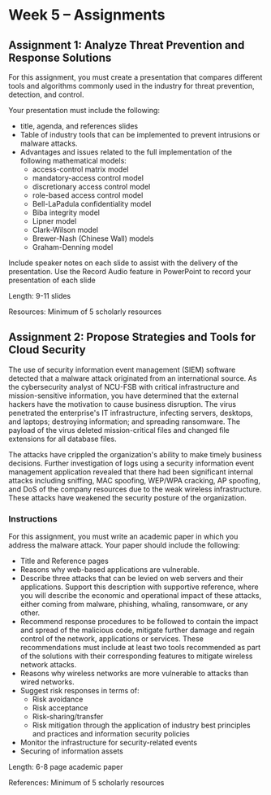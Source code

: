 # Week 5 – Assignments

## Assignment 1: Analyze Threat Prevention and Response Solutions

For this assignment, you must create a presentation that compares different tools and algorithms commonly used in the industry for threat prevention, detection, and control.

Your presentation must include the following:

- title, agenda, and references slides
- Table of industry tools that can be implemented to prevent intrusions or malware attacks.
- Advantages and issues related to the full implementation of the following mathematical models:
  - access-control matrix model
  - mandatory-access control model
  - discretionary access control model
  - role-based access control model
  - Bell-LaPadula confidentiality model
  - Biba integrity model
  - Lipner model
  - Clark-Wilson model
  - Brewer-Nash (Chinese Wall) models
  - Graham-Denning model

Include speaker notes on each slide to assist with the delivery of the presentation.  Use the Record Audio feature in PowerPoint to record your presentation of each slide

Length: 9-11 slides

Resources: Minimum of 5 scholarly resources

## Assignment 2: Propose Strategies and Tools for Cloud Security

The use of security information event management (SIEM) software detected that a malware attack originated from an international source. As the cybersecurity analyst of NCU-FSB with critical infrastructure and mission-sensitive information, you have determined that the external hackers have the motivation to cause business disruption. The virus penetrated the enterprise's IT infrastructure, infecting servers, desktops, and laptops; destroying information; and spreading ransomware. The payload of the virus deleted mission-critical files and changed file extensions for all database files.

The attacks have crippled the organization's ability to make timely business decisions. Further investigation of logs using a security information event management application revealed that there had been significant internal attacks including sniffing, MAC spoofing, WEP/WPA cracking, AP spoofing, and DoS of the company resources due to the weak wireless infrastructure. These attacks have weakened the security posture of the organization.

### Instructions

For this assignment, you must write an academic paper in which you address the malware attack. Your paper should include the following:

- Title and Reference pages
- Reasons why web-based applications are vulnerable.
- Describe three attacks that can be levied on web servers and their applications. Support this description with supportive reference, where you will describe the economic and operational impact of these attacks, either coming from malware, phishing, whaling, ransomware, or any other.
- Recommend response procedures to be followed to contain the impact and spread of the malicious code, mitigate further damage and regain control of the network, applications or services. These recommendations must include at least two tools recommended as part of the solutions with their corresponding features to mitigate wireless network attacks.
- Reasons why wireless networks are more vulnerable to attacks than wired networks.
- Suggest risk responses in terms of:
  - Risk avoidance
  - Risk acceptance
  - Risk-sharing/transfer
  - Risk mitigation through the application of industry best principles and practices and information security policies
- Monitor the infrastructure for security-related events
- Securing of information assets

Length: 6-8 page academic paper

References: Minimum of 5 scholarly resources
